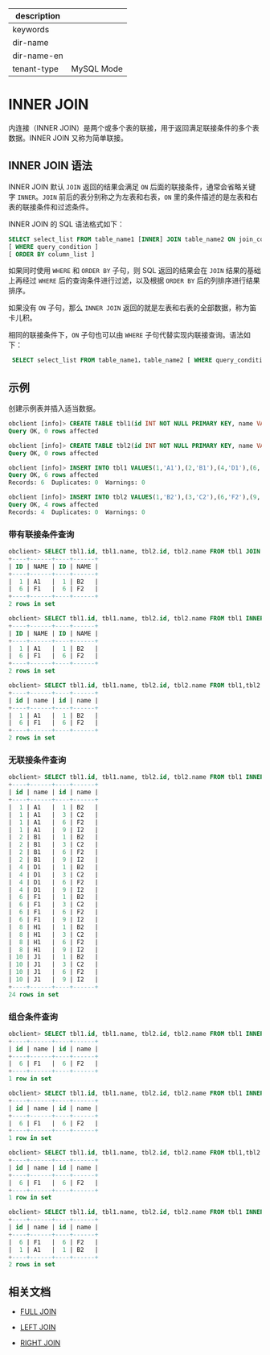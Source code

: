 |description||
|---|---|
|keywords||
|dir-name||
|dir-name-en||
|tenant-type|MySQL Mode|

# INNER JOIN

内连接（INNER JOIN）是两个或多个表的联接，用于返回满足联接条件的多个表数据。INNER JOIN 又称为简单联接。

## INNER JOIN 语法

INNER JOIN 默认 `JOIN` 返回的结果会满足 `ON` 后面的联接条件，通常会省略关键字 `INNER`。`JOIN` 前后的表分别称之为左表和右表，`ON` 里的条件描述的是左表和右表的联接条件和过滤条件。

INNER JOIN 的 SQL 语法格式如下：

```sql
SELECT select_list FROM table_name1 [INNER] JOIN table_name2 ON join_condition
[ WHERE query_condition ]
[ ORDER BY column_list ]
```

如果同时使用 `WHERE` 和 `ORDER BY` 子句，则 SQL 返回的结果会在 `JOIN` 结果的基础上再经过 `WHERE` 后的查询条件进行过滤，以及根据 `ORDER BY` 后的列排序进行结果排序。

如果没有 `ON` 子句，那么 `INNER JOIN` 返回的就是左表和右表的全部数据，称为笛卡儿积。

相同的联接条件下，`ON` 子句也可以由 `WHERE` 子句代替实现内联接查询。语法如下：

```sql
 SELECT select_list FROM table_name1，table_name2 [ WHERE query_condition ]
```

## 示例

创建示例表并插入适当数据。

```sql
obclient [info]> CREATE TABLE tbl1(id INT NOT NULL PRIMARY KEY, name VARCHAR(50));
Query OK, 0 rows affected

obclient [info]> CREATE TABLE tbl2(id INT NOT NULL PRIMARY KEY, name VARCHAR(50));
Query OK, 0 rows affected

obclient [info]> INSERT INTO tbl1 VALUES(1,'A1'),(2,'B1'),(4,'D1'),(6,'F1'),(8,'H1'),(10,'J1');
Query OK, 6 rows affected
Records: 6  Duplicates: 0  Warnings: 0

obclient [info]> INSERT INTO tbl2 VALUES(1,'B2'),(3,'C2'),(6,'F2'),(9,'I2');
Query OK, 4 rows affected
Records: 4  Duplicates: 0  Warnings: 0
```

### 带有联接条件查询

```sql
obclient> SELECT tbl1.id, tbl1.name, tbl2.id, tbl2.name FROM tbl1 JOIN tbl2 ON tbl1.id=tbl2.id;
+----+------+----+------+
| ID | NAME | ID | NAME |
+----+------+----+------+
|  1 | A1   |  1 | B2   |
|  6 | F1   |  6 | F2   |
+----+------+----+------+
2 rows in set

obclient> SELECT tbl1.id, tbl1.name, tbl2.id, tbl2.name FROM tbl1 INNER JOIN tbl2 ON tbl1.id=tbl2.id;
+----+------+----+------+
| ID | NAME | ID | NAME |
+----+------+----+------+
|  1 | A1   |  1 | B2   |
|  6 | F1   |  6 | F2   |
+----+------+----+------+
2 rows in set

obclient> SELECT tbl1.id, tbl1.name, tbl2.id, tbl2.name FROM tbl1,tbl2 WHERE tbl1.id=tbl2.id; 
+----+------+----+------+
| id | name | id | name |
+----+------+----+------+
|  1 | A1   |  1 | B2   |
|  6 | F1   |  6 | F2   |
+----+------+----+------+
2 rows in set
```

### 无联接条件查询

```sql
obclient> SELECT tbl1.id, tbl1.name, tbl2.id, tbl2.name FROM tbl1 INNER JOIN tbl2;
+----+------+----+------+
| id | name | id | name |
+----+------+----+------+
|  1 | A1   |  1 | B2   |
|  1 | A1   |  3 | C2   |
|  1 | A1   |  6 | F2   |
|  1 | A1   |  9 | I2   |
|  2 | B1   |  1 | B2   |
|  2 | B1   |  3 | C2   |
|  2 | B1   |  6 | F2   |
|  2 | B1   |  9 | I2   |
|  4 | D1   |  1 | B2   |
|  4 | D1   |  3 | C2   |
|  4 | D1   |  6 | F2   |
|  4 | D1   |  9 | I2   |
|  6 | F1   |  1 | B2   |
|  6 | F1   |  3 | C2   |
|  6 | F1   |  6 | F2   |
|  6 | F1   |  9 | I2   |
|  8 | H1   |  1 | B2   |
|  8 | H1   |  3 | C2   |
|  8 | H1   |  6 | F2   |
|  8 | H1   |  9 | I2   |
| 10 | J1   |  1 | B2   |
| 10 | J1   |  3 | C2   |
| 10 | J1   |  6 | F2   |
| 10 | J1   |  9 | I2   |
+----+------+----+------+
24 rows in set
```

### 组合条件查询

```sql
obclient> SELECT tbl1.id, tbl1.name, tbl2.id, tbl2.name FROM tbl1 INNER JOIN tbl2 ON tbl1.id=tbl2.id AND tbl1.id=6;
+----+------+----+------+
| id | name | id | name |
+----+------+----+------+
|  6 | F1   |  6 | F2   |
+----+------+----+------+
1 row in set

obclient> SELECT tbl1.id, tbl1.name, tbl2.id, tbl2.name FROM tbl1 INNER JOIN tbl2 ON tbl1.id=tbl2.id WHERE tbl1.id=6;
+----+------+----+------+
| id | name | id | name |
+----+------+----+------+
|  6 | F1   |  6 | F2   |
+----+------+----+------+
1 row in set

obclient> SELECT tbl1.id, tbl1.name, tbl2.id, tbl2.name FROM tbl1,tbl2 WHERE tbl1.id=tbl2.id AND tbl1.id=6;
+----+------+----+------+
| id | name | id | name |
+----+------+----+------+
|  6 | F1   |  6 | F2   |
+----+------+----+------+
1 row in set

obclient> SELECT tbl1.id, tbl1.name, tbl2.id, tbl2.name FROM tbl1 INNER JOIN tbl2 ON tbl1.id=tbl2.id ORDER BY tbl1.id DESC;
+----+------+----+------+
| id | name | id | name |
+----+------+----+------+
|  6 | F1   |  6 | F2   |
|  1 | A1   |  1 | B2   |
+----+------+----+------+
2 rows in set
```

## 相关文档

* [FULL JOIN](../200.multi-table-join-query-of-mysql-mode/200.full-join-of-mysql-mode.md)

* [LEFT JOIN](../200.multi-table-join-query-of-mysql-mode/300.left-join-of-mysql-mode.md)

* [RIGHT JOIN](../200.multi-table-join-query-of-mysql-mode/400.right-join-of-mysql-mode.md)
